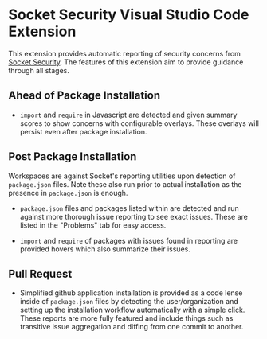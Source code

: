 # Socket Security Visual Studio Code Extension

This extension provides automatic reporting of security concerns from [Socket Security](https://socket.dev). The features of this extension aim to provide guidance through all stages.

## Ahead of Package Installation

* `import` and `require` in Javascript are detected and given summary scores to show concerns with configurable overlays. These overlays will persist even after package installation.

## Post Package Installation

Workspaces are against Socket's reporting utilities upon detection of `package.json` files. Note these also run prior to actual installation as the presence in `package.json` is enough.

* `package.json` files and packages listed within are detected and run against more thorough issue reporting to see exact issues. These are listed in the "Problems" tab for easy access.

* `import` and `require` of packages with issues found in reporting are provided hovers which also summarize their issues.

## Pull Request 

* Simplified github application installation is provided as a code lense inside of `package.json` files by detecting the user/organization and setting up the installation workflow automatically with a simple click. These reports are more fully featured and include things such as transitive issue aggregation and diffing from one commit to another.
